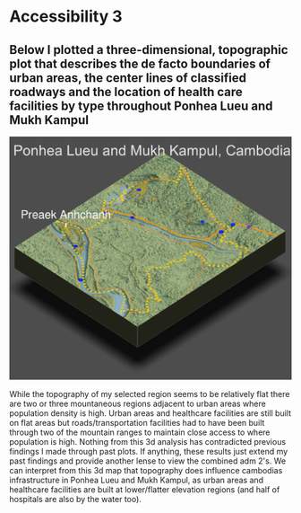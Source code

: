 # Accessibility 3

## Below I plotted a three-dimensional, topographic plot that describes the de facto boundaries of urban areas, the center lines of classified roadways and the location of health care facilities by type throughout Ponhea Lueu and Mukh Kampul

![](https://raw.githubusercontent.com/dloumeau/data100repository/main/Screen%20Shot%202021-05-17%20at%2011.41.48%20PM.png)

While the topography of my selected region seems to be relatively flat there are two or three mountaneous regions adjacent to urban areas where population density is high. Urban areas and healthcare facilities are still built on flat areas but roads/transportation facilities had to have been built through two of the mountain ranges to maintain close access to where population is high. Nothing from this 3d analysis has contradicted previous findings I made through past plots. If anything, these results just extend my past findings and provide another lense to view the combined adm 2's. We can interpret from this 3d map that topography does influence cambodias infrastructure in Ponhea Lueu and Mukh Kampul, as urban areas and healthcare facilities are built at lower/flatter elevation regions (and half of hospitals are also by the water too). 

